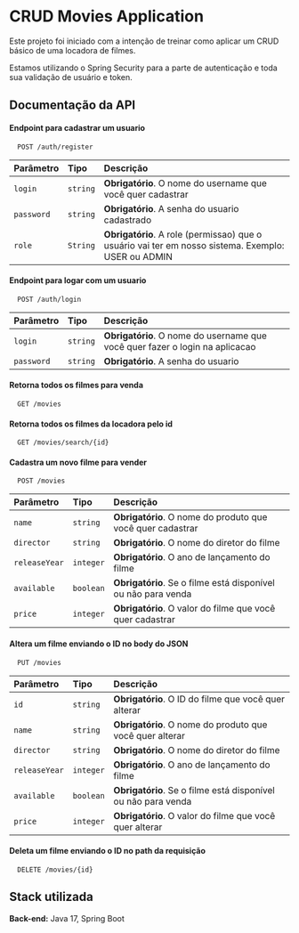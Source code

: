 
# CRUD Movies Application

Este projeto foi iniciado com a intenção de treinar como aplicar um CRUD básico de uma locadora de filmes.

Estamos utilizando o Spring Security para a parte de autenticação e toda sua validação de usuário e token.

## Documentação da API

#### Endpoint para cadastrar um usuario

```http
  POST /auth/register
```
| Parâmetro   | Tipo       | Descrição                                   |
| :---------- | :--------- | :------------------------------------------ |
| `login`      | `string` | **Obrigatório**. O nome do username que você quer cadastrar |
| `password`      | `string` | **Obrigatório**. A senha do usuario cadastrado |   
| `role`      | `String` | **Obrigatório**. A role (permissao) que o usuário vai ter em nosso sistema. Exemplo: USER ou ADMIN|

#### Endpoint para logar com um usuario

```http
  POST /auth/login
```
| Parâmetro   | Tipo       | Descrição                                   |
| :---------- | :--------- | :------------------------------------------ |
| `login`      | `string` | **Obrigatório**. O nome do username que você quer fazer o login na aplicacao |
| `password`      | `string` | **Obrigatório**. A senha do usuario |

#### Retorna todos os filmes para venda

```http
  GET /movies
```

#### Retorna todos os filmes da locadora pelo id

```http
  GET /movies/search/{id}
```

#### Cadastra um novo filme para vender

```http
  POST /movies
```

| Parâmetro   | Tipo       | Descrição                                   |
| :---------- | :--------- | :------------------------------------------ |
| `name`      | `string` | **Obrigatório**. O nome do produto que você quer cadastrar |
| `director`      | `string` | **Obrigatório**. O nome do diretor do filme |   
| `releaseYear`      | `integer` | **Obrigatório**. O ano de lançamento do filme |
| `available`      | `boolean` | **Obrigatório**. Se o filme está disponível ou não para venda |
| `price`      | `integer` | **Obrigatório**. O valor do filme que você quer cadastrar |

#### Altera um filme enviando o ID no body do JSON

```http
  PUT /movies
```

| Parâmetro   | Tipo       | Descrição                                   |
| :---------- | :--------- | :------------------------------------------ |
| `id`      | `string` | **Obrigatório**. O ID do filme que você quer alterar |
| `name`      | `string` | **Obrigatório**. O nome do produto que você quer alterar |
| `director`      | `string` | **Obrigatório**. O nome do diretor do filme |   
| `releaseYear`      | `integer` | **Obrigatório**. O ano de lançamento do filme |
| `available`      | `boolean` | **Obrigatório**. Se o filme está disponível ou não para venda |
| `price`      | `integer` | **Obrigatório**. O valor do filme que você quer alterar |


#### Deleta um filme enviando o ID no path da requisição

```http
  DELETE /movies/{id}
```



## Stack utilizada

**Back-end:** Java 17, Spring Boot


